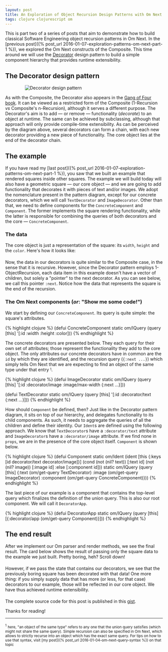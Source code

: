 ```yaml
---
layout: post
title: An Exploration of Object Recursion Design Patterns with Om Next Recursive Queries - Part 2
tags: clojure clojurescript om
---
```


This is part two of a series of posts that aim to demonstrate how to build classical Software Engineering object recursion patterns in Om Next. In the [previous post]({% post_url 2016-01-07-exploration-patterns-om-next-part-1 %}), we explored the Om Next constructs of the Composite. This time around we will use the [Decorator](https://en.wikipedia.org/wiki/Decorator_pattern) design pattern to build a simple component hierarchy that provides runtime extensibility.

<!--more-->

## The Decorator design pattern

<div style="max-width:75%;margin:15px auto 0;">
  <img src="https://cloud.githubusercontent.com/assets/661909/12217911/81cb227e-b70f-11e5-814e-fa564fe5c021.png" alt="Decorator design pattern">
</div>

As with the Composite, the Decorator also appears in the [Gang of Four book](https://en.wikipedia.org/wiki/Design_Patterns). It can be viewed as a restricted form of the Composite (1-Recursion *vs* Composite's n-Recursion), although it serves a different purpose. The Decorator's aim is to add — or remove — functionality (*decorate*) to an object at runtime. The same can be achieved by subclassing, although that approach will only provide compile-time extensibility. As can be perceived by the diagram above, several decorators can form a chain, with each new decorator providing a new piece of functionality. The core object lies at the end of the decorator chain.


## The example

If you have read my [last post]({% post_url 2016-01-07-exploration-patterns-om-next-part-1 %}), you saw that we built an example that rendered squares inside other squares. The example we will build today will also have a geometric square — our core object — and we are going to add functionality that decorates it with pieces of text and/or images.
We adopt the nomenclature present in the pattern diagram, except for our concrete decorators, which we will call `TextDecorator` and `ImageDecorator`. Other than that, we need to define components for the `ConcreteComponent` and `Component`. The former implements the square rendering functionality, while the latter is responsible for combining the queries of both decorators and the core — `ConcreteComponent`.

### The data

The core object is just a representation of the square: its `width`, `height` and the `color`. Here's how it looks like:

<div class="no-indent" style="margin-bottom: 20px;">
  <div id="dp-card-1"></div>
</div>

Now, the data in our decorators is quite similar to the Composite case, in the sense that it is recursive. However, since the Decorator pattern employs 1-ObjectRecursion, each data item in this example doesn't have a vector of children, but solely a "pointer" to the next decorator. As you can see below, we call this pointer `:next`. Notice how the data that represents the square is the end of the recursion.

<div class="no-indent" style="margin-bottom: 20px;">
  <div id="dp-card-2"></div>
</div>

### The Om Next components (*or*: "Show me some code!")

We start by defining our `ConcreteComponent`. Its query is quite simple: the square's attributes.

{% highlight clojure %}
(defui ConcreteComponent
  static om/IQuery
  (query [this]
    '[:id :width :height :color]))
{% endhighlight %}

The concrete decorators are presented below. They each query for their own set of attributes; those represent the functionality they add to the core object. The only attributes our concrete decorators have in common are the `id` by which they are identified, and the recursion query (`{:next ...}`) which simply tells Om Next that we are expecting to find an object of the same type under that entry <sup><sub>1</sub></sup>.

{% highlight clojure %}
(defui ImageDecorator
  static om/IQuery
  (query [this]
    '[:id :decorator/image :image/max-width {:next ...}]))

(defui TextDecorator
  static om/IQuery
  (query [this]
    '[:id :decorator/text {:next ...}]))
{% endhighlight %}

How should `Component` be defined, then? Just like in the Decorator pattern diagram, it sits on top of our hierarchy, and delegates functionality to its child components. As such, it needs to aggregate the queries of all the children and define their identity. Our `Ident`s are defined using the following approach. We know that `TextDecorator`s have a `:decorator/text` attribute and `ImageDecorator`s have a `:decorator/image` attribute. If we find none in `props`, we are in the presence of the core object itself. `Component` is shown below.

{% highlight clojure %}
(defui Component
  static om/Ident
  (ident [this {:keys [id decorator/text decorator/image]}]
    (cond
      (not (nil? text)) [:text id]
      (not (nil? image)) [:image id]
      :else [:component id]))
  static om/IQuery
  (query [this]
    {:text (om/get-query TextDecorator)
     :image (om/get-query ImageDecorator)
     :component (om/get-query ConcreteComponent)}))
{% endhighlight %}

The last piece of our example is a component that contains the top-level query which finalizes the definition of the union query. This is also our root component. We will call it `DecoratorApp`.

{% highlight clojure %}
(defui DecoratorApp
  static om/IQuery
  (query [this]
    [{:decorator/app (om/get-query Component)}]))
{% endhighlight %}

## The end result

After we implement our Om parser and render methods, we see the final result. The card below shows the result of passing only the square data to the example we just built. Pretty boring, heh? Scroll down!

<div class="no-indent" style="margin-bottom: 20px;">
  <div id="dp-card-3"></div>
</div>

However, if we pass the state that contains our decorators, we see that the previously boring square has been decorated with that data! One more thing: if you simply supply data that has more (or less, for that case) decorators to our example, those will be reflected in our core object. We have thus achieved runtime extensibility.

<div class="no-indent" style="margin-bottom: 20px;">
  <div id="dp-card-4"></div>
</div>

The complete source code for this post is published in this [gist](https://gist.github.com/anmonteiro/2b282aa35380558a8b1d#file-decorator-cljs).

Thanks for reading!

---

<sup><sub>1</sub></sup> <sub>here, "an object of the same type" refers to any one that the union query satisfies (which might not share the same query). Simple recursion can also be specified in Om Next, which allows to strictly recurse into an object which has the exact same query. For tips on how to use that syntax, visit [my post]({% post_url 2016-01-04-om-next-query-syntax %}) on that topic</sub>

<script type="text/javascript" src="/public/js/exploration-dp-2.js"></script>
